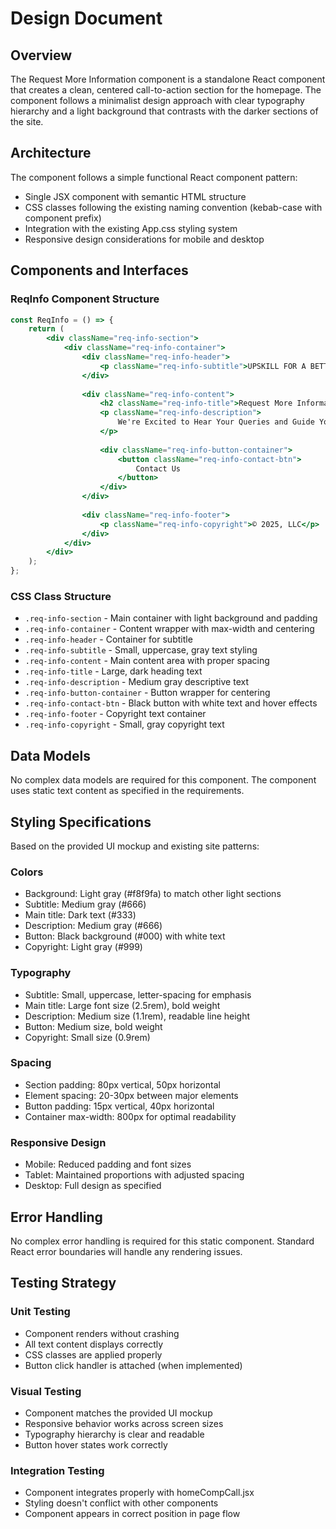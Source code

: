 # Design Document

## Overview

The Request More Information component is a standalone React component that creates a clean, centered call-to-action section for the homepage. The component follows a minimalist design approach with clear typography hierarchy and a light background that contrasts with the darker sections of the site.

## Architecture

The component follows a simple functional React component pattern:
- Single JSX component with semantic HTML structure
- CSS classes following the existing naming convention (kebab-case with component prefix)
- Integration with the existing App.css styling system
- Responsive design considerations for mobile and desktop

## Components and Interfaces

### ReqInfo Component Structure
```jsx
const ReqInfo = () => {
    return (
        <div className="req-info-section">
            <div className="req-info-container">
                <div className="req-info-header">
                    <p className="req-info-subtitle">UPSKILL FOR A BETTER FUTURE</p>
                </div>
                
                <div className="req-info-content">
                    <h2 className="req-info-title">Request More Information</h2>
                    <p className="req-info-description">
                        We're Excited to Hear Your Queries and Guide You Through the World of Data Excellence.
                    </p>
                    
                    <div className="req-info-button-container">
                        <button className="req-info-contact-btn">
                            Contact Us
                        </button>
                    </div>
                </div>
                
                <div className="req-info-footer">
                    <p className="req-info-copyright">© 2025, LLC</p>
                </div>
            </div>
        </div>
    );
};
```

### CSS Class Structure
- `.req-info-section` - Main container with light background and padding
- `.req-info-container` - Content wrapper with max-width and centering
- `.req-info-header` - Container for subtitle
- `.req-info-subtitle` - Small, uppercase, gray text styling
- `.req-info-content` - Main content area with proper spacing
- `.req-info-title` - Large, dark heading text
- `.req-info-description` - Medium gray descriptive text
- `.req-info-button-container` - Button wrapper for centering
- `.req-info-contact-btn` - Black button with white text and hover effects
- `.req-info-footer` - Copyright text container
- `.req-info-copyright` - Small, gray copyright text

## Data Models

No complex data models are required for this component. The component uses static text content as specified in the requirements.

## Styling Specifications

Based on the provided UI mockup and existing site patterns:

### Colors
- Background: Light gray (#f8f9fa) to match other light sections
- Subtitle: Medium gray (#666)
- Main title: Dark text (#333)
- Description: Medium gray (#666)
- Button: Black background (#000) with white text
- Copyright: Light gray (#999)

### Typography
- Subtitle: Small, uppercase, letter-spacing for emphasis
- Main title: Large font size (2.5rem), bold weight
- Description: Medium size (1.1rem), readable line height
- Button: Medium size, bold weight
- Copyright: Small size (0.9rem)

### Spacing
- Section padding: 80px vertical, 50px horizontal
- Element spacing: 20-30px between major elements
- Button padding: 15px vertical, 40px horizontal
- Container max-width: 800px for optimal readability

### Responsive Design
- Mobile: Reduced padding and font sizes
- Tablet: Maintained proportions with adjusted spacing
- Desktop: Full design as specified

## Error Handling

No complex error handling is required for this static component. Standard React error boundaries will handle any rendering issues.

## Testing Strategy

### Unit Testing
- Component renders without crashing
- All text content displays correctly
- CSS classes are applied properly
- Button click handler is attached (when implemented)

### Visual Testing
- Component matches the provided UI mockup
- Responsive behavior works across screen sizes
- Typography hierarchy is clear and readable
- Button hover states work correctly

### Integration Testing
- Component integrates properly with homeCompCall.jsx
- Styling doesn't conflict with other components
- Component appears in correct position in page flow